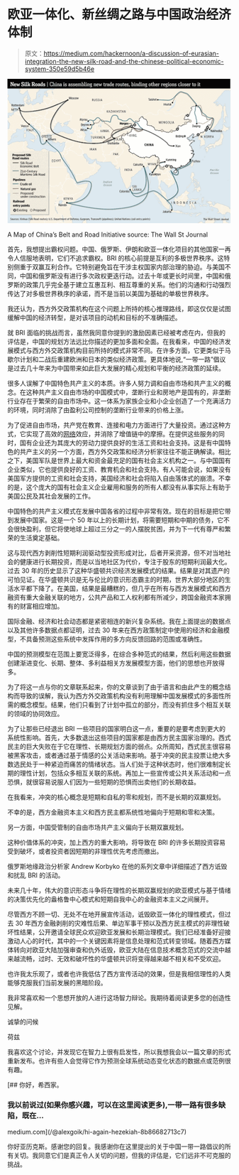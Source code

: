 # 欧亚一体化、新丝绸之路与中国政治经济体制

> 原文：<https://medium.com/hackernoon/a-discussion-of-eurasian-integration-the-new-silk-road-and-the-chinese-political-economic-system-350e59d5b46e>

![](img/abcd90665ffab8c71cf20819bc275b37.png)

A Map of China’s Belt and Road Initiative source: The Wall St Journal

首先，我想提出霸权问题。中国、俄罗斯、伊朗和欧亚一体化项目的其他国家一再令人信服地表明，它们不追求霸权。BRI 的核心前提是互利的多极世界秩序。这特别侧重于双赢互利合作。它特别避免旨在干涉主权国家内部治理的胁迫。与美国不同，中国和俄罗斯没有进行多次政权更迭行动。过去十年或更长时间里，中国和俄罗斯的政策几乎完全基于建立互惠互利、相互尊重的关系。他们的沟通和行动强烈传达了对多极世界秩序的承诺，而不是当前以美国为基础的单极世界秩序。

我还认为，西方外交政策机构在这个问题上所持的核心推理路线，即这仅仅是试图缓解中国的经济转型，是对该项目的动机和目标的不准确描述。

就 BRI 面临的挑战而言，虽然我同意你提到的激励因素已经被考虑在内，但我的评估是，中国的规划方法远比你描述的更加多面和全面。在我看来，中国的经济发展模式与西方外交政策机构目前所持的模式非常不同。在许多方面，它更类似于马歇尔计划和二战后重建欧洲和日本的类似经济政策。更具体地说,“一带一路”倡议是过去几十年来为中国带来如此巨大发展的精心规划和平衡的经济政策的延续。

很多人误解了中国特色共产主义的本质。许多人努力调和自由市场和共产主义的概念。在这种共产主义自由市场的中国模式中，垄断行业和房地产是国有的，非垄断行业存在于繁荣的自由市场中。这一体系为家族企业和小企业创造了一个充满活力的环境，同时消除了由盈利公司控制的垄断行业带来的价格上涨。

为了促进自由市场，共产党在教育、连接和电力方面进行了大量投资。通过这种方式，它实现了高效的[网络](https://hackernoon.com/tagged/network)效应，并消除了增值链中的摩擦。在提供这些服务的同时，国有企业还为其庞大的劳动力提供良好的生活工资和社会支持。这是有中国特色的共产主义的另一个方面，西方外交政策和经济分析家往往不能正确解读。相比之下，美国军队是世界上最大和资金最充足的国有社会主义机构之一。与中国国有企业类似，它也提供良好的工资、教育机会和社会支持。有人可能会说，如果没有美国军方提供的工资和社会支持，美国经济和社会将陷入自由落体式的崩溃。不幸的是，这个庞大的国有社会主义企业雇用和服务的所有人都没有从事实际上有助于美国公民及其社会发展的工作。

中国特色的共产主义模式在发展中国各省的过程中非常有效。现在的目标是把它带到发展中国家。这是一个 50 年以上的长期计划，将需要短期和中期的债务，它不会很快盈利，但它将使地球上超过三分之一的人摆脱贫困，并为下一代有尊严和繁荣的生活奠定基础。

这与现代西方剥削性短期利润驱动型投资形成对比，后者开采资源，但不对当地社会的健康进行长期投资，而是以当地社区为代价，专注于股东的短期利润最大化。过去 30 年的历史显示了这种华盛顿共识经济发展模式的结果。结果是对其遗产的可怕见证。在华盛顿共识是无与伦比的意识形态霸主的时期，世界大部分地区的生活水平都下降了。在美国，结果是最糟糕的，但几乎在所有与西方发展模式和西方融资有重大金融关联的地方，公共产品和工人权利都有所减少，跨国金融资本家拥有的财富相应增加。

国际金融、经济和社会动态都是紧密相连的新兴复杂系统。我在上面提出的数据点以及其他许多数据点都证明，过去 30 年来在西方政策制定中使用的经济和金融模型，不具备预测这些系统中发挥作用的多方向反馈回路的范围或准确性。

中国的预测模型在范围上要宽泛得多，在综合多种范式的结果，然后利用这些数据创建渐进变化、长期、整体、多利益相关方发展模型方面，他们的思想也开放得多。

为了将这一点与你的文章联系起来，你的文章谈到了由于语言和由此产生的概念结构而导致的误解，我认为西方外交政策机构没有利用理解中国发展模式的多面性所需的概念模型。结果，他们只看到了计划中孤立的部分，而没有抓住多个相互关联的领域的协同效应。

为了让那些已经退出 BRI 一些项目的国家明白这一点，重要的是要考虑到更大的系统性影响。首先，大多数退出这些项目的国家都是由西方民主国家治理的。西式民主的巨大失败在于它在理性、长期规划方面的弱点。众所周知，西式民主很容易被黑客攻击，或者通过基于情感的公关活动来影响。基于冲突的民主投票让绝大多数选民处于一种紧迫而痛苦的情绪状态。当人们处于这种状态时，他们很难制定长期的理性计划，包括众多相互关联的系统。再加上一些宣传或公共关系活动和一点恐惧，就很容易说服人们因为一些短期的恐惧而出卖他们的长期收益。

在我看来，冲突的核心概念是短期和自私的零和规划，而不是长期的双赢规划。

不幸的是，西方金融资本主义和西方民主都系统性地偏向于短期和零和决策。

另一方面，中国受管制的自由市场共产主义偏向于长期双赢规划。

这种价值体系的冲突，加上西方的重大影响，将导致在 BRI 的许多长期投资容易受到破坏，或者投资者因短期的非理性优先考虑而撤出。

俄罗斯地缘政治分析家 Andrew Korbyko 在他的系列文章中详细描述了西方诋毁和扰乱 BRI 的活动。

未来几十年，伟大的意识形态斗争将在理性的长期双赢规划的欧亚模式与基于情绪的决策优先化的盎格鲁中心模式和短期自我中心的金融资本主义之间展开。

尽管西方不顾一切、无处不在地开展宣传活动，诋毁欧亚一体化的理性模式，但过去 30 年西方金融剥削的灾难性后果、单边军事干预以及西方民主模式的非理性破坏性结果，公开邀请全球民众欢迎欧亚发展和长期治理模式。我们已经准备好迎接激动人心的时代，其中的一个关键因素将是信息处理和范式转变领域。随着西方媒体转向对欧亚大陆加强审查和仇外诋毁，欧亚大陆在信息技术概念范式的交流中越来越流畅，过时、无效和破坏性的华盛顿共识将变得越来越不相关和不受欢迎。

也许我太乐观了，或者也许我低估了西方宣传活动的效果，但是我相信理性的人类能够克服我们当前发展的黑暗阶段。

我非常喜欢和一个思想开放的人进行这场智力辩论。我期待着阅读更多您的创造性见解。

诚挚的问候

荷兹

我喜欢这个讨论，并发现它在智力上很有启发性，所以我想我会以一篇文章的形式重新发布。也许有些人会觉得它作为预测全球系统动态变化状态的数据点或范例很有趣。

 [## 你好，希西家。

### 我以前说过(如果你感兴趣，可以在这里阅读更多),一带一路有很多缺陷，既在…

medium.com](/@alexgoik/hi-again-hezekiah-8b86682713c7) 

你好亚历克斯。感谢您的回复。我感谢你在这里提出的关于中国一带一路倡议的所有关切。我同意它们是真正令人关切的问题，但我的评估是，它们远非不可克服的挑战。